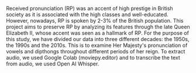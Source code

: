Received pronunciation (RP) was an accent of high prestige in British society as it is associated with the high classes and well-educated. However, nowadays, RP is spoken by 2-3% of the British population. This project aims to preserve RP by analyzing its features through the late Queen Elizabeth II, whose accent was seen as a hallmark of RP. For the purpose of this study, we have divided our data into three different decades: the 1950s, the 1990s and the 2010s. This is to examine Her Majesty's pronunciation of vowels and dipthongs throughout different periods of her reign. To extract audio, we used Google Colab (moviepy.editor) and to transcribe the text from audio, we used Open AI Whisper.
